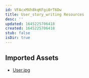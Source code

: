 ```yaml
---
id: VFAcxMXh8kqKFgi0rT6Dw
title: User_story_writing Resources
desc: ''
updated: 1645225706418
created: 1645225706418
stub: false
isDir: true
---
```

## Imported Assets
- [User.jpg](/assets/user-BCa8JtWhOdK0.jpg)
